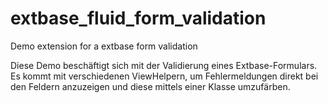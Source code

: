# extbase_fluid_form_validation
Demo extension for a extbase form validation

Diese Demo beschäftigt sich mit der Validierung eines Extbase-Formulars. 
Es kommt mit verschiedenen ViewHelpern, um Fehlermeldungen direkt bei den Feldern anzuzeigen und diese mittels einer Klasse umzufärben.
